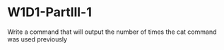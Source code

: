 # W1D1-Partlll-1
Write a command that will output the number of times the cat command was used previously
